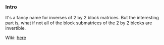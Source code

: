 
### **Intro**

It's a fancy name for inverses of 2 by 2 block matrices. But the interesting part is, what if not all of the block submatrices of the 2 by 2 blcoks are invertible. 

Wiki: [here](https://en.wikipedia.org/wiki/Schur_complement)

